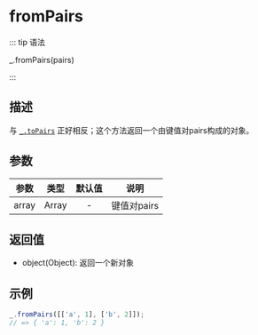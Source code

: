 # fromPairs

::: tip 语法

_.fromPairs(pairs)

:::

## 描述

<!-- TODO toPairs -->
与 [`_.toPairs`](/Object/toPairs) 正好相反；这个方法返回一个由键值对pairs构成的对象。

## 参数

| 参数  | 类型  | 默认值 |     说明     |
| :---: | :---: | :----: | :----------: |
| array | Array |   -    | 键值对pairs |

## 返回值

+ object(Object): 返回一个新对象

## 示例

```js
_.fromPairs([['a', 1], ['b', 2]]);
// => { 'a': 1, 'b': 2 }
```

